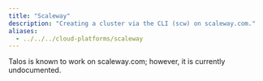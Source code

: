 ```yaml
---
title: "Scaleway"
description: "Creating a cluster via the CLI (scw) on scaleway.com."
aliases: 
  - ../../../cloud-platforms/scaleway
---
```


Talos is known to work on scaleway.com; however, it is currently undocumented.
